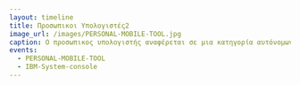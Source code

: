 ```yaml
---
layout: timeline 
title: Προσωπικοι Υπολογιστές2
image_url: /images/PERSONAL-MOBILE-TOOL.jpg
caption: Ο προσωπικος υπολογιστής αναφέρεται σε μια κατηγορία αυτόνομων συστημάτων υλικου και λογισμικού που συνήθως είναι επιτραπέζια ή φορητά.  
events:
  - PERSONAL-MOBILE-TOOL
  - IBM-System-console
---
```

